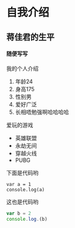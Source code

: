# 自我介绍
## 蒋佳君的生平
#### 随便写写

我的个人介绍
1. 年龄24
2. 身高175
3. 性别男
4. 爱好广泛
5. 长相唔勉强啊哈哈哈哈


爱玩的游戏

* 英雄联盟
* 永劫无间
* 穿越火线
* PUBG

下面是代码哟

    var a = 1
    console.log(a)
    
这也是代码哟

```javascript
var b = 2
console.log.(b)
```
